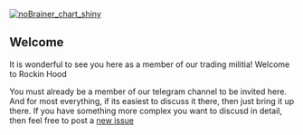 [![noBrainer_chart_shiny](https://user-images.githubusercontent.com/239550/150532047-d0dfa62f-8ec2-4e8c-b5e7-4edc3361fb89.png)](https://github.com/christopherreay/noBrainerSupport/issues)

## Welcome

It is wonderful to see you here as a member of our trading militia! Welcome to Rockin Hood

You must already be a member of our telegram channel to be invited here. And for most everything, if its easiest to discuss it there, then just bring it up there.
If you have something more complex you want to discusd in detail, then feel free to post a [new issue](https://github.com/christopherreay/noBrainerSupport/issues/new)
